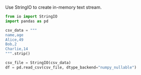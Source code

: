 Use StringIO to create in-memory text stream.

```python
from io import StringIO
import pandas as pd

csv_data = """
name,age
Alice,49
Bob,2
Charlie,14
""".strip()

csv_file = StringIO(csv_data)
df = pd.read_csv(csv_file, dtype_backend="numpy_nullable")
```